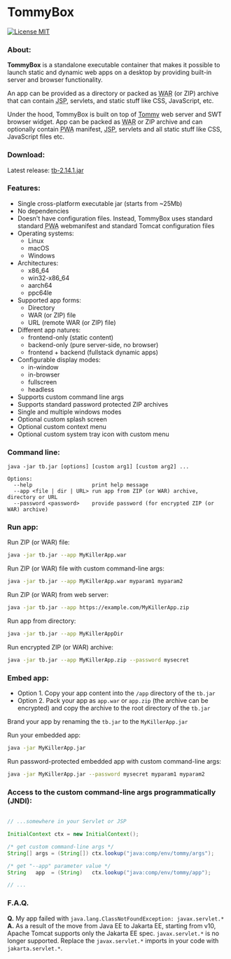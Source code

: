 # TommyBox
[![License MIT](https://img.shields.io/badge/license-MIT-blue?style=flat-square)](https://github.com/xnbox/tommybox/blob/master/LICENSE)

<h3>About:</h3>
<p><strong>TommyBox</strong> is a standalone executable container that makes it possible to launch static and dynamic web apps on a desktop by providing built-in server and browser functionality.</p>

<p>
An app can be provided as a directory or packed as <abbr title="Web application ARchive">WAR</abbr> (or ZIP) archive that can contain <abbr title="Java Server Pages">JSP</abbr>, servlets, and static stuff like CSS, JavaScript, etc.
</p>

<p>
Under the hood, TommyBox is built on top of <a href="https://github.com/xnbox/tommy">Tommy</a> web server and SWT browser widget.
App can be packed as <abbr title="Web application ARchive">WAR</abbr> or ZIP archive and can optionally contain <abbr title="Progressive Web Apps">PWA</abbr> manifest</li>, <abbr title="Java Server Pages">JSP</abbr>, servlets and all static stuff like CSS, JavaScript files etc.
</p>


<h3>Download:</h3>
Latest release: <a href="https://github.com/xnbox/tommybox/releases/download/2.14.1/tb-2.14.1.jar">tb-2.14.1.jar</a>


<h3>Features:</h3>
<ul>
	<li>Single cross-platform executable jar (starts from ~25Mb)</li>
	<li>No dependencies</li>
	<li>Doesn't have configuration files. Instead, TommyBox uses standard standard <abbr title="Progressive Web Apps">PWA</abbr> webmanifest and standard Tomcat configuration files</li>
	<li>
		Operating systems:
		<ul>
			<li>Linux</li>
			<li>macOS</li>
			<li>Windows</li>
		</ul>
	</li>
	<li>
		Architectures:
		<ul>
			<li>x86_64</li>
			<li>win32-x86_64</li>
			<li>aarch64</li>
			<li>ppc64le</li>
		</ul>
	</li>
	<li>
		Supported app forms:
		<ul>
			<li>Directory</li>
			<li>WAR (or ZIP) file</li>
			<li>URL (remote WAR (or ZIP) file)</i>
		</ul>
	</li>
	<li>
		Different app natures:
		<ul>
			<li>frontend-only (static content)</li>
			<li>backend-only (pure server-side, no browser)</li>
			<li>frontend + backend (fullstack dynamic apps)</i>
		</ul>
	</li>
	<li>
		Configurable display modes:
		<ul>
			<li>in-window</li>
			<li>in-browser</li>
			<li>fullscreen</li>
			<li>headless</li>
		</ul>
	</li>
	<li>Supports custom command line args</li>
	<li>Supports standard password protected ZIP archives</li>
	<li>Single and multiple windows modes</li>
	<li>Optional custom splash screen</li>
	<li>Optional custom context menu</li>
	<li>Optional custom system tray icon with custom menu</li>
</ul>


<h3>Command line:</h3>


```text
java -jar tb.jar [options] [custom arg1] [custom arg2] ...

Options:
  --help                   print help message
  --app <file | dir | URL> run app from ZIP (or WAR) archive, directory or URL
  --password <password>    provide password (for encrypted ZIP (or WAR) archive)

```


<h3>Run app:</h3>


Run ZIP (or WAR) file:
```bash
java -jar tb.jar --app MyKillerApp.war
```


Run ZIP (or WAR) file with custom command-line args:
```bash
java -jar tb.jar --app MyKillerApp.war myparam1 myparam2
```


Run ZIP (or WAR) from web server:
```bash
java -jar tb.jar --app https://example.com/MyKillerApp.zip
```


Run app from directory:
```bash
java -jar tb.jar --app MyKillerAppDir
```


Run encrypted ZIP (or WAR) archive:
```bash
java -jar tb.jar --app MyKillerApp.zip --password mysecret
```


<h3>Embed app:</h3>
<ul>
	<li>Option 1. Copy your app content into the <code>/app</code> directory of the <code>tb.jar</code>
	</li>
	<li>Option 2. Pack your app as <code>app.war</code> or <code>app.zip</code> (the archive can be encrypted) and copy the archive to the root directory of the <code>tb.jar</code>
	</li>
</ul>

Brand your app by renaming the <code>tb.jar</code> to the <code>MyKillerApp.jar</code>

Run your embedded app:
```bash
java -jar MyKillerApp.jar
```


Run password-protected embedded app with custom command-line args:
```bash
java -jar MyKillerApp.jar --password mysecret myparam1 myparam2
```

<h3>Access to the custom command-line args programmatically (JNDI):</h3>


```java

// ...somewhere in your Servlet or JSP

InitialContext ctx = new InitialContext();

/* get custom command-line args */
String[] args = (String[]) ctx.lookup("java:comp/env/tommy/args");

/* get "--app" parameter value */
String   app  = (String)   ctx.lookup("java:comp/env/tommy/app");

// ...

```


<h3>F.A.Q.</h3>

<strong>Q.</strong> My app failed with <code>java.lang.ClassNotFoundException: javax.servlet.\*</code>
<br>
<strong>A.</strong> As a result of the move from Java EE to Jakarta EE, starting from v10, Apache Tomcat supports only the Jakarta EE spec. <code>javax.servlet.\*</code> is no longer supported.
Replace the <code>javax.servlet.\*</code> imports in your code with <code>jakarta.servlet.\*</code>.

